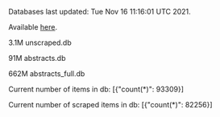 Databases last updated: Tue Nov 16 11:16:01 UTC 2021. 

Available [here](https://github.com/cbeauhilton/ash-db/releases).

3.1M	unscraped.db

91M	abstracts.db

662M	abstracts_full.db

Current number of items in db:
[{"count(*)": 93309}]

Current number of scraped items in db:
[{"count(*)": 82256}]
